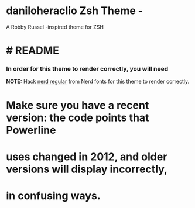 # daniloheraclio Zsh Theme -

A Robby Russel -inspired theme for ZSH

# # README

### In order for this theme to render correctly, you will need

**NOTE:** Hack [nerd regular](https://github.com/ryanoasis/nerd-fonts/blob/master/patched-fonts/Hack/Regular/complete/Hack%20Regular%20Nerd%20Font%20Complete.ttf) from Nerd fonts for this theme to render correctly.

#

# Make sure you have a recent version: the code points that Powerline

# uses changed in 2012, and older versions will display incorrectly,

# in confusing ways.

#
